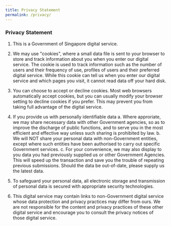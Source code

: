 ```yaml
---
title: Privacy Statement
permalink: /privacy/
---
```


### **Privacy Statement**

1. This is a Government of Singapore digital service.


2. We may use "cookies", where a small data file is sent to your browser to store and track information about you when you enter our digital service. The cookie is used to track information such as the number of users and their frequency of use, profiles of users and their preferred digital service. While this cookie can tell us when you enter our digital service and which pages you visit, it cannot read data off your hard disk.


3. You can choose to accept or decline cookies. Most web browsers automatically accept cookies, but you can usually modify your browser setting to decline cookies if you prefer. This may prevent you from taking full advantage of the digital service.


4. If you provide us with personally identifiable data
	a. Where approriate, we may share necessary data with other Government agencies, so as to improve the discharge of public functions, and to serve you in the most efficient and effective way unless such sharing is prohibited by law.
	b. We will NOT share your personal data with non-Government entities, except where such entities have been authorised to carry out specific Government services.
	c. For your convenience, we may also display to you data you had previously supplied us or other Government Agencies. This will speed up the transaction and save you the trouble of repeating previous submissions. Should the data be out-of-date, please supply us the latest data.


5. To safeguard your personal data, all electronic storage and transmission of personal data is secured with appropriate security technologies.


6. This digital service may contain links to non-Government digital service whose data protection and privacy practices may differ from ours. We are not responsible for the content and privacy practices of these other digital service and encourage you to consult the privacy notices of those digital service.